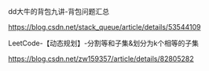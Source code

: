 dd大牛的背包九讲-背包问题汇总

https://blog.csdn.net/stack_queue/article/details/53544109

LeetCode-【动态规划】-分割等和子集&划分为k个相等的子集

https://blog.csdn.net/zw159357/article/details/82805282



